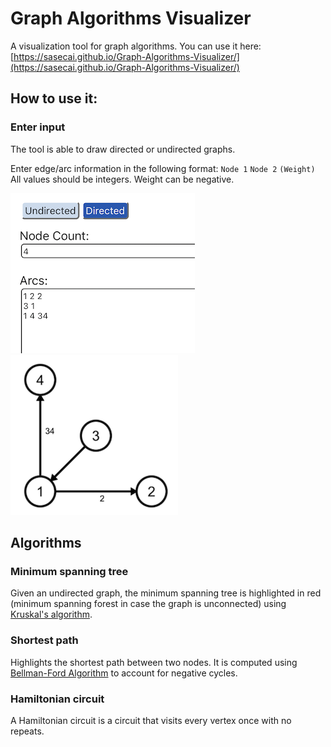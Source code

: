 # Graph Algorithms Visualizer

A visualization tool for graph algorithms. You can use it here: [https://sasecai.github.io/Graph-Algorithms-Visualizer/](https://sasecai.github.io/Graph-Algorithms-Visualizer/)

## How to use it:
### Enter input

The tool is able to draw directed or undirected graphs.

Enter edge/arc information in the following format:
`Node 1` `Node 2` `(Weight)`
<br>All values should be integers. Weight can be negative.

![alt text](https://github.com/sasecai/Graph-Algorithms-Visualizer/blob/main/DemonstrationInput.png)
![alt text](https://github.com/sasecai/Graph-Algorithms-Visualizer/blob/main/DemonstrationOutput.png)

## Algorithms

### Minimum spanning tree

Given an undirected graph, the minimum spanning tree is highlighted in red (minimum spanning forest in case the graph is unconnected) using [Kruskal's algorithm](https://en.wikipedia.org/wiki/Kruskal%27s_algorithm).

### Shortest path

Highlights the shortest path between two nodes. It is computed using [Bellman-Ford Algorithm](https://en.wikipedia.org/wiki/Bellman–Ford_algorithm) to account for negative cycles.

### Hamiltonian circuit

A Hamiltonian circuit is a circuit that visits every vertex once with no repeats. 
